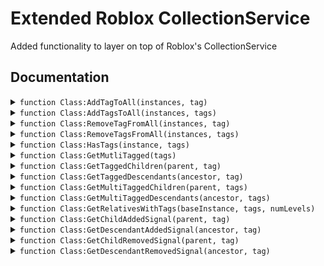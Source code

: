 # Extended Roblox CollectionService
Added functionality to layer on top of Roblox's CollectionService

Documentation
---

<details>
<summary><code>function Class:AddTagToAll(instances, tag)</code></summary>

Adds a tag to all elements in the array of instances

**Parameters:**
- `instances` (`array<Instance>`)  
The instances to tag
- `tag` (`string`)  
The tag to add

</details>

<details>
<summary><code>function Class:AddTagsToAll(instances, tags)</code></summary>

Adds a list of tags to all elements in the array of instances

**Parameters:**
- `instances` (`array<Instance>`)  
The instances to tag
- `tags` (`array<string>`)  
The tags to add

</details>

<details>
<summary><code>function Class:RemoveTagFromAll(instances, tag)</code></summary>

Removes a tag from all elements in the array of instances

**Parameters:**
- `instances` (`array<Instance>`)  
The instances to untag
- `tag` (`string`)  
The tag to remove

</details>

<details>
<summary><code>function Class:RemoveTagsFromAll(instances, tags)</code></summary>

Removes a list of tags to all elements in the array of instances

**Parameters:**
- `instances` (`array<Instance>`)  
The instances to untag
- `tags` (`array<string>`)  
The tags to remove

</details>

<details>
<summary><code>function Class:HasTags(instance, tags)</code></summary>

Checks whether a given instance has all the tags provided

**Parameters:**
- `instance` (`Instance`)  
The instance to check
- `tags` (`array<string>`)  
The tags to look for

**Returns:**  
`boolean`  
True if the instance has all the tags

</details>

<details>
<summary><code>function Class:GetMutliTagged(tags)</code></summary>

Gets all instances that match the given set of tags

**Parameters:**
- `tags` (`array<string>`)  
The tags to match

**Returns:**  
`array<Instance>`  
The instances that match the set of tags

</details>

<details>
<summary><code>function Class:GetTaggedChildren(parent, tag)</code></summary>

Gets all children of an instance with a tag

**Parameters:**
- `parent` (`Instance`)  
The parent to search the children of
- `tag` (`string`)  
The tag to search for

**Returns:**  
`array<Instance>`  
The children that have the tag

</details>

<details>
<summary><code>function Class:GetTaggedDescendants(ancestor, tag)</code></summary>

Gets all descendants of an instance with a tag

**Parameters:**
- `ancestor` (`Instance`)  
The ancestor to search the descendants of
- `tag` (`string`)  
The tag to search for

**Returns:**  
`array<Instance>`  
The descendants that have the tag

</details>

<details>
<summary><code>function Class:GetMultiTaggedChildren(parent, tags)</code></summary>

Gets all children of an instance with all of the given tags

**Parameters:**
- `parent` (`Instance`)  
The parent to search the children of
- `tags` (`array<string>`)  
The tags to search for

**Returns:**  
`array<Instance>`  
The children that have all the tags

</details>

<details>
<summary><code>function Class:GetMultiTaggedDescendants(ancestor, tags)</code></summary>

Gets all descendants of an instance with all of the given tags

**Parameters:**
- `ancestor` (`Instance`)  
The ancestor to search the descendants of
- `tags` (`array<string>`)  
The tags to search for

**Returns:**  
`array<Instance>`  
The descendants that have all the tags

</details>

<details>
<summary><code>function Class:GetRelativesWithTags(baseInstance, tags, numLevels)</code></summary>

Gets all relatives, not including the top-most ancestor, that match the given set of tags

**Parameters:**
- `baseInstance` (`Instance`)  
The instance to get the relatives of
- `tags` (`array<string>`)  
The tags to check for
- `numLevels` (`number`)  
The number of levels to go up

**Returns:**  
`array<Instance>`  
The relatives that match, not including the baseInstance or the top-most ancestor

</details>

<details>
<summary><code>function Class:GetChildAddedSignal(parent, tag)</code></summary>

Gets a signal for when a child is added with the given tag to the given parent

**Parameters:**
- `parent` (`Instance`)  
The parent to listen for children of
- `tag` (`string`)  
The tag to listen for

**Returns:**  
`RBXScriptSignal`  
The signal, will provide the new child as an argument to any handlers connected to it

</details>

<details>
<summary><code>function Class:GetDescendantAddedSignal(ancestor, tag)</code></summary>

Gets a signal for when a descendant is added with the given tag to the given ancestor

**Parameters:**
- `ancestor` (`Instance`)  
The ancestor to listen for descendants of
- `tag` (`string`)  
The tag to listen for

**Returns:**  
`RBXScriptSignal`  
The signal, will provide the new descendant as an argument to any handlers connected to it

</details>

<details>
<summary><code>function Class:GetChildRemovedSignal(parent, tag)</code></summary>

Gets a signal for when a child is removed with the given tag from the given parent

**Parameters:**
- `parent` (`Instance`)  
The parent to listen for children of
- `tag` (`string`)  
The tag to listen for

**Returns:**  
`RBXScriptSignal`  
The signal, will provide the former child as an argument to any handlers connected to it

</details>

<details>
<summary><code>function Class:GetDescendantRemovedSignal(ancestor, tag)</code></summary>

Gets a signal for when a descendant is removed with the given tag from the given ancestor

**Parameters:**
- `ancestor` (`Instance`)  
The ancestor to listen for descendants of
- `tag` (`string`)  
The tag to listen for

**Returns:**  
`RBXScriptSignal`  
The signal, will provide the former descendant as an argument to any handlers connected to it

</details>

